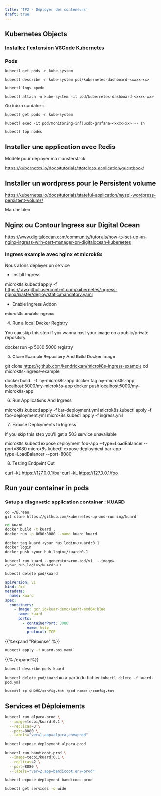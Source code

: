 ```yaml
---
title: 'TP2 - Déployer des conteneurs'
draft: true
---
```




## Kubernetes Objects

<!-- TODO: Intégrer l'utile dans TODO_k8s.md et jeter le reste -->



### Installez l'extension VSCode Kubernetes

### Pods

`kubectl get pods -n kube-system`

`kubectl describe -n kube-system pod/kubernetes-dashboard-<xxxx-xx>`

`kubectl logs <pod>`

`kubectl attach -n kube-system -it pod/kubernetes-dashboard-<xxxx-xx>`

Go into a container:

`kubectl get pods -n kube-system`

`kubectl exec -it pod/monitoring-influxdb-grafana-<xxxx-xx> -- sh`


`kubectl top nodes`

## Installer une application avec Redis

Modèle pour déployer ma monsterstack

https://kubernetes.io/docs/tutorials/stateless-application/guestbook/

## Installer un wordpress pour le Persistent volume

https://kubernetes.io/docs/tutorials/stateful-application/mysql-wordpress-persistent-volume/

Marche bien


## Nginx ou Contour Ingress sur Digital Ocean

https://www.digitalocean.com/community/tutorials/how-to-set-up-an-nginx-ingress-with-cert-manager-on-digitalocean-kubernetes

### Ingress example avec nginx et microk8s

 Nous allons déployer un service

- Install Ingress 

microk8s.kubectl apply -f https://raw.githubusercontent.com/kubernetes/ingress-nginx/master/deploy/static/mandatory.yaml

- Enable Ingress Addon

microk8s.enable ingress

4. Run a local Docker Registry

You can skip this step if you wanna host your image on a public/private repository.

docker run -p 5000:5000 registry

5. Clone Example Repository And Build Docker Image

git clone https://github.com/kendricktan/microk8s-ingress-example
cd microk8s-ingress-example

docker build . -t my-microk8s-app
docker tag my-microk8s-app localhost:5000/my-microk8s-app
docker push localhost:5000/my-microk8s-app

6. Run Applications And Ingress

microk8s.kubectl apply -f bar-deployment.yml
microk8s.kubectl apply -f foo-deployment.yml
microk8s.kubectl apply -f ingress.yml

7. Expose Deployments to Ingress

If you skip this step you'll get a 503 service unavailable

microk8s.kubectl expose deployment foo-app --type=LoadBalancer --port=8080
microk8s.kubectl expose deployment bar-app --type=LoadBalancer --port=8080

8. Testing Endpoint Out

curl -kL https://127.0.0.1/bar
curl -kL https://127.0.0.1/foo



## Run your container in pods


### Setup a diagnostic application container : KUARD

```
cd ~/Bureau
git clone https://github.com/kubernetes-up-and-running/kuard`
```

```bash
cd kuard
docker build -t kuard .
docker run -p 8080:8080 --name kuard kuard
```

```bash
docker tag kuard <your_hub_login>/kuard:0.1
docker login
docker push <your_hub_login>/kuard:0.1
```


`kubectl run kuard --generator=run-pod/v1  --image=<your_hub_login>/kuard:0.1`

`kubectl delete pod/kuard`

```yaml
apiVersion: v1
kind: Pod
metadata:
  name: kuard
spec:
  containers:
    - image: gcr.io/kuar-demo/kuard-amd64:blue
      name: kuard
      ports:
        - containerPort: 8080
          name: http
          protocol: TCP
```
{{%expand "Réponse" %}}
```bash
kubectl apply -f kuard-pod.yaml`
```
{{% /expand%}}

`kubectl describe pods kuard`

`kubectl delete pod/kuard` ou à partir du fichier `kubectl delete -f kuard-pod.yml`

`kubectl cp $HOME/config.txt <pod-name>:/config.txt`



## Services et Déploiements

```bash
kubectl run alpaca-prod \
  --image=tecpi/kuard:0.1 \
  --replicas=3 \
  --port=8080 \
  --labels="ver=1,app=alpaca,env=prod"

kubectl expose deployment alpaca-prod

kubectl run bandicoot-prod \
  --image=tecpi/kuard:0.1 \
  --replicas=2 \
  --port=8080 \
  --labels="ver=2,app=bandicoot,env=prod"

kubectl expose deployment bandicoot-prod

kubectl get services -o wide
```